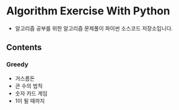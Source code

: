 # Algorithm Exercise With Python

- 알고리즘 공부를 위한 알고리즘 문제풀이 파이썬 소스코드 저장소입니다.

## Contents

### Greedy

- 거스름돈
- 큰 수의 법칙
- 숫자 카드 게임
- 1이 될 때까지
